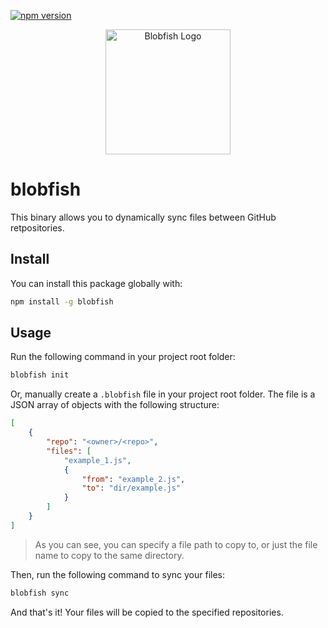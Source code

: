 [![npm version](https://badge.fury.io/js/angular2-expandable-list.svg)](https://badge.fury.io/js/blobfish)

<p align="center">
    <img width="200" src="https://github.com/capythulhu/blobfish/assets/20731019/0cd8710d-139e-4cc9-a448-bfaffc98233e" alt="Blobfish Logo">
</p>

# blobfish

This binary allows you to dynamically sync files between GitHub retpositories.

## Install

You can install this package globally with:
```bash
npm install -g blobfish
```

## Usage
Run the following command in your project root folder:
```bash
blobfish init
```
Or, manually create a `.blobfish` file in your project root folder. The file is a JSON array of objects with the following structure:
```json
[
    {
        "repo": "<owner>/<repo>",
        "files": [
            "example_1.js",
            {
                "from": "example_2.js",
                "to": "dir/example.js"
            }
        ]
    }
]
```
> As you can see, you can specify a file path to copy to, or just the file name to copy to the same directory.

Then, run the following command to sync your files:
```bash
blobfish sync
```

And that's it! Your files will be copied to the specified repositories.
